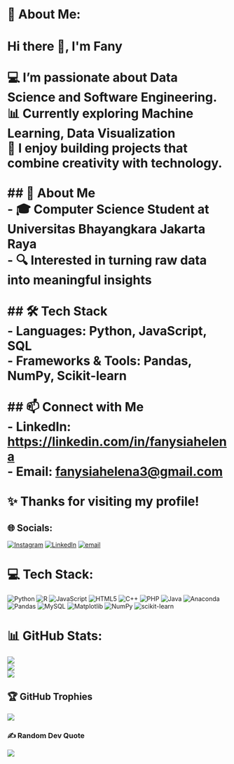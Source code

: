 # 💫 About Me:
# Hi there 👋, I'm Fany  <br><br>💻 I’m passionate about **Data Science** and **Software Engineering**.  <br>📊 Currently exploring **Machine Learning**, **Data Visualization**<br>🚀 I enjoy building projects that combine creativity with technology.  <br><br>## 🌟 About Me<br>- 🎓 Computer Science Student at Universitas Bhayangkara Jakarta Raya <br>- 🔍 Interested in turning raw data into meaningful insights  <br><br>## 🛠️ Tech Stack<br>- **Languages:** Python, JavaScript, SQL  <br>- **Frameworks & Tools:** Pandas, NumPy, Scikit-learn  <br><br>## 📫 Connect with Me<br>- LinkedIn: https://linkedin.com/in/fanysiahelena<br>- Email: fanysiahelena3@gmail.com  <br><br>✨ Thanks for visiting my profile!<br>


## 🌐 Socials:
[![Instagram](https://img.shields.io/badge/Instagram-%23E4405F.svg?logo=Instagram&logoColor=white)](https://instagram.com/fanysiahelena) [![LinkedIn](https://img.shields.io/badge/LinkedIn-%230077B5.svg?logo=linkedin&logoColor=white)](https://linkedin.com/in/fanysiahelena) [![email](https://img.shields.io/badge/Email-D14836?logo=gmail&logoColor=white)](mailto:fanysiahelena3@gmail.com) 

# 💻 Tech Stack:
![Python](https://img.shields.io/badge/python-3670A0?style=for-the-badge&logo=python&logoColor=ffdd54) ![R](https://img.shields.io/badge/r-%23276DC3.svg?style=for-the-badge&logo=r&logoColor=white) ![JavaScript](https://img.shields.io/badge/javascript-%23323330.svg?style=for-the-badge&logo=javascript&logoColor=%23F7DF1E) ![HTML5](https://img.shields.io/badge/html5-%23E34F26.svg?style=for-the-badge&logo=html5&logoColor=white) ![C++](https://img.shields.io/badge/c++-%2300599C.svg?style=for-the-badge&logo=c%2B%2B&logoColor=white) ![PHP](https://img.shields.io/badge/php-%23777BB4.svg?style=for-the-badge&logo=php&logoColor=white) ![Java](https://img.shields.io/badge/java-%23ED8B00.svg?style=for-the-badge&logo=openjdk&logoColor=white) ![Anaconda](https://img.shields.io/badge/Anaconda-%2344A833.svg?style=for-the-badge&logo=anaconda&logoColor=white) ![Pandas](https://img.shields.io/badge/pandas-%23150458.svg?style=for-the-badge&logo=pandas&logoColor=white) ![MySQL](https://img.shields.io/badge/mysql-4479A1.svg?style=for-the-badge&logo=mysql&logoColor=white) ![Matplotlib](https://img.shields.io/badge/Matplotlib-%23ffffff.svg?style=for-the-badge&logo=Matplotlib&logoColor=black) ![NumPy](https://img.shields.io/badge/numpy-%23013243.svg?style=for-the-badge&logo=numpy&logoColor=white) ![scikit-learn](https://img.shields.io/badge/scikit--learn-%23F7931E.svg?style=for-the-badge&logo=scikit-learn&logoColor=white)
# 📊 GitHub Stats:
![](https://github-readme-stats.vercel.app/api?username=fanysiahelen&theme=aura&hide_border=false&include_all_commits=true&count_private=false)<br/>
![](https://nirzak-streak-stats.vercel.app/?user=fanysiahelen&theme=aura&hide_border=false)<br/>
![](https://github-readme-stats.vercel.app/api/top-langs/?username=fanysiahelen&theme=aura&hide_border=false&include_all_commits=true&count_private=false&layout=compact)

## 🏆 GitHub Trophies
![](https://github-profile-trophy.vercel.app/?username=fanysiahelen&theme=blueberry&no-frame=false&no-bg=true&margin-w=4)

### ✍️ Random Dev Quote
![](https://quotes-github-readme.vercel.app/api?type=horizontal&theme=radical)

<!-- Proudly created with GPRM ( https://gprm.itsvg.in ) -->
